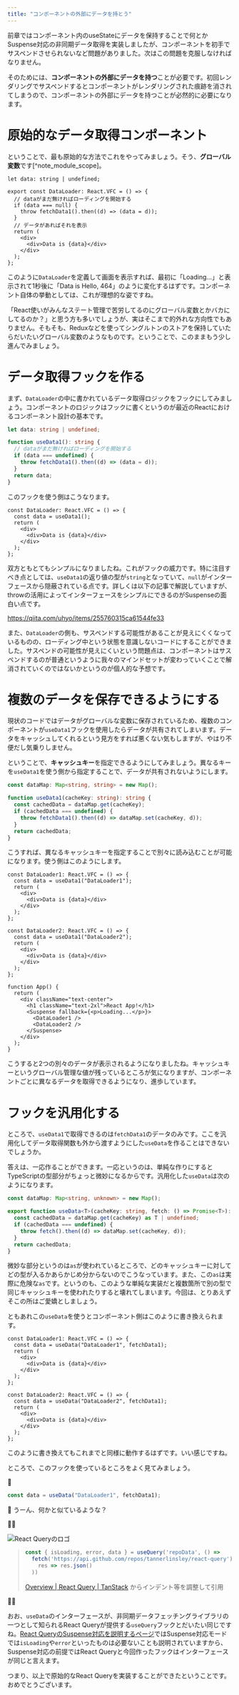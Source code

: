 ```yaml
---
title: "コンポーネントの外部にデータを持とう"
---
```


前章ではコンポーネント内のuseStateにデータを保持することで何とかSuspense対応の非同期データ取得を実装しましたが、コンポーネントを初手でサスペンドさせられないなど問題がありました。次はこの問題を克服しなければなりません。

そのためには、**コンポーネントの外部にデータを持つ**ことが必要です。初回レンダリングでサスペンドするとコンポーネントがレンダリングされた痕跡を消されてしまうので、コンポーネントの外部にデータを持つことが必然的に必要になります。

# 原始的なデータ取得コンポーネント

ということで、最も原始的な方法でこれをやってみましょう。そう、**グローバル変数**です[^note_module_scope]。

[^node_module_scope]: 正確にはグローバルスコープではなくモジュールスコープの変数ですが。

```tsx
let data: string | undefined;

export const DataLoader: React.VFC = () => {
  // dataがまだ無ければローディングを開始する
  if (data === null) {
    throw fetchData1().then((d) => (data = d));
  }
  // データがあればそれを表示
  return (
    <div>
      <div>Data is {data}</div>
    </div>
  );
};
```

このように`DataLoader`を定義して画面を表示すれば、最初に「Loading...」と表示されて1秒後に「Data is Hello, 464」のように変化するはずです。コンポーネント自体の挙動としては、これが理想的な姿ですね。

「React使いがみんなステート管理で苦労してるのにグローバル変数とかバカにしてるのか？」と思う方も多いでしょうが、実はそこまで的外れな方向性でもありません。そもそも、Reduxなどを使ってシングルトンのストアを保持していたらだいたいグローバル変数のようなものです。ということで、このままもう少し進んでみましょう。

# データ取得フックを作る

まず、`DataLoader`の中に書かれているデータ取得ロジックをフックにしてみましょう。コンポーネントのロジックはフックに書くというのが最近のReactにおけるコンポーネント設計の基本です。

```ts
let data: string | undefined;

function useData1(): string {
  // dataがまだ無ければローディングを開始する
  if (data === undefined) {
    throw fetchData1().then((d) => (data = d));
  }
  return data;
}
```

このフックを使う側はこうなります。

```tsx
const DataLoader: React.VFC = () => {
  const data = useData1();
  return (
    <div>
      <div>Data is {data}</div>
    </div>
  );
};
```

双方ともとてもシンプルになりましたね。これがフックの威力です。特に注目すべき点としては、`useData1`の返り値の型が`string`となっていて、`null`がインターフェースから隠蔽されている点です。詳しくは以下の記事で解説していますが、throwの活用によってインターフェースをシンプルにできるのがSuspenseの面白い点です。

https://qiita.com/uhyo/items/255760315ca61544fe33

また、`DataLoader`の側も、サスペンドする可能性があることが見えにくくなっているものの、ローディング中という状態を意識しないコードにすることができました。サスペンドの可能性が見えにくいという問題点は、コンポーネントはサスペンドするのが普通というように我々のマインドセットが変わっていくことで解消されていくのではないかというのが個人的な予想です。

# 複数のデータを保存できるようにする

現状のコードではデータがグローバルな変数に保存されているため、複数のコンポーネントが`useData1`フックを使用したらデータが共有されてしまいます。データをキャッシュしてくれるという見方をすれば悪くない気もしますが、やはり不便だし気乗りしません。

ということで、**キャッシュキー**を指定できるようにしてみましょう。異なるキーを`useData1`を使う側から指定することで、データが共有されないようにします。

```ts
const dataMap: Map<string, string> = new Map();

function useData1(cacheKey: string): string {
  const cachedData = dataMap.get(cacheKey);
  if (cachedData === undefined) {
    throw fetchData1().then((d) => dataMap.set(cacheKey, d));
  }
  return cachedData;
}
```

こうすれば、異なるキャッシュキーを指定することで別々に読み込むことが可能になります。使う側はこのようにします。

```tsx
const DataLoader1: React.VFC = () => {
  const data = useData1("DataLoader1");
  return (
    <div>
      <div>Data is {data}</div>
    </div>
  );
};

const DataLoader2: React.VFC = () => {
  const data = useData1("DataLoader2");
  return (
    <div>
      <div>Data is {data}</div>
    </div>
  );
};
```

```tsx
function App() {
  return (
    <div className="text-center">
      <h1 className="text-2xl">React App!</h1>
      <Suspense fallback={<p>Loading...</p>}>
        <DataLoader1 />
        <DataLoader2 />
      </Suspense>
    </div>
  );
}
```

こうすると2つの別々のデータが表示されるようになりましたね。キャッシュキーというグローバル管理な値が残っているところが気になりますが、コンポーネントごとに異なるデータを取得できるようになり、進歩しています。

# フックを汎用化する

ところで、`useData1`で取得できるのは`fetchData1`のデータのみです。ここを汎用化してデータ取得関数も外から渡すようにした`useData`を作ることはできないでしょうか。

答えは、一応作ることができます。一応というのは、単純な作りにするとTypeScriptの型部分がちょっと微妙になるからです。汎用化した`useData`は次のようになります。

```ts
const dataMap: Map<string, unknown> = new Map();

export function useData<T>(cacheKey: string, fetch: () => Promise<T>): T {
  const cachedData = dataMap.get(cacheKey) as T | undefined;
  if (cachedData === undefined) {
    throw fetch().then((d) => dataMap.set(cacheKey, d));
  }
  return cachedData;
}
```

微妙な部分というのは`as`が使われているところで、どのキャッシュキーに対してどの型が入るかあらかじめ分からないのでこうなっています。また、この`as`は実際に危険な`as`です。というのも、このような単純な実装だと複数箇所で別の型で同じキャッシュキーを使われたりすると壊れてしまいます。今回は、とりあえずそこの所はご愛嬌としましょう。

ともあれこの`useData`を使うとコンポーネント側はこのように書き換えられます。

```tsx
const DataLoader1: React.VFC = () => {
  const data = useData("DataLoader1", fetchData1);
  return (
    <div>
      <div>Data is {data}</div>
    </div>
  );
};

const DataLoader2: React.VFC = () => {
  const data = useData("DataLoader2", fetchData1);
  return (
    <div>
      <div>Data is {data}</div>
    </div>
  );
};
```

このように書き換えてもこれまでと同様に動作するはずです。いい感じですね。

ところで、このフックを使っているところをよく見てみましょう。

👀

```ts
const data = useData("DataLoader1", fetchData1);
```

🤔 うーん、何かと似ているような？

🤔💭

![React Queryのロゴ](/images/react-concurrent-handson/react-query-logo.png)

> ```ts
> const { isLoading, error, data } = useQuery('repoData', () =>
>   fetch('https://api.github.com/repos/tannerlinsley/react-query').then(
>     res => res.json()
>   ))
> ```
>
> [Overview | React Query | TanStack](https://react-query.tanstack.com/overview) からインデント等を調整して引用

🤔💡

おお、`useData`のインターフェースが、非同期データフェッチングライブラリの一つとして知られるReact Queryが提供する`useQuery`フックとだいたい同じですね。[React QueryのSuspense対応を説明するページ](https://react-query.tanstack.com/guides/suspense)ではSuspense対応モードでは`isLoading`や`error`といったものは必要ないことも説明されていますから、Suspense対応の前提ではReact Queryと今回作ったフックはインターフェースが同じと言えます。

つまり、以上で原始的なReact Queryを実装することができたということです。おめでとうございます。